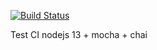 [![Build Status](https://travis-ci.com/edjus/node-ci.svg?token=R6a2CVP9WoqzVpSVTay8&branch=master)](https://travis-ci.com/edjus/node-ci)

Test CI nodejs 13 + mocha + chai